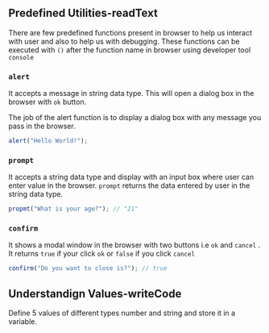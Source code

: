 ## Predefined Utilities-readText

There are few predefined functions present in browser to help us interact with user and also to help us with debugging. These functions can be executed with `()` after the function name in browser using developer tool `console`

### `alert`

It accepts a message in string data type. This will open a dialog box in the browser with `ok` button.

The job of the alert function is to display a dialog box with any message you pass in the browser.

```js
alert("Hello World!");
```

### `prompt`

It accepts a string data type and display with an input box where user can enter value in the browser. `prompt` returns the data entered by user in the string data type.

```js
propmt("What is your age?"); // "21"
```

### `confirm`

It shows a modal window in the browser with two buttons i.e `ok` and `cancel` . It returns `true` if your click `ok` or `false` if you click `cancel`

```js
confirm("Do you want to close is?"); // true
```

## Understandign Values-writeCode

Define 5 values of different types number and string and store it in a variable.
